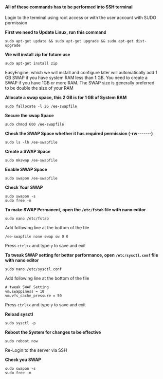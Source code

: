 #### All of these commands has to be performed into SSH terminal

Login to the terminal using root access or with the user account with SUDO permission

**First we need to Update Linux, run this command**

`sudo apt-get update && sudo apt-get upgrade && sudo apt-get dist-upgrade`

**We will install zip for future use**

`sudo apt-get install zip`

EasyEngine, which we will install and configure later will automatically add 1 GB SWAP if you have system RAM less than 1 GB. You need to create a SWAP if you have 1GB or more RAM. The SWAP size is generally preferred to be double the size of your RAM

**Allocate a swap space, this 2 GB is for 1 GB of System RAM**

`sudo fallocate -l 2G /ee-swapfile`

**Secure the swap Space**

`sudo chmod 600 /ee-swapfile`

**Check the SWAP Space whether it has required permission (-rw-------)**

`sudo ls -lh /ee-swapfile`

**Create a SWAP Space**

`sudo mkswap /ee-swapfile`

**Enable SWAP Space**

`sudo swapon /ee-swapfile`

**Check Your SWAP**

```
sudo swapon -s
sudo free -m
```

**To make SWAP Permanent, open the `/etc/fstab` file with nano editor**

`sudo nano /etc/fstab`

Add following line at the bottom of the file

`/ee-swapfile none swap sw 0 0`

Press `ctrl+x` and type `y` to save and exit

**To tweak SWAP setting for better performance, open `/etc/sysctl.conf` file with nano editor**

`sudo nano /etc/sysctl.conf`

Add following line at the bottom of the file

```
# tweak SWAP Setting 
vm.swappiness = 10
vm.vfs_cache_pressure = 50
```

Press `ctrl+x` and type `y` to save and exit

**Reload sysctl**

`sudo sysctl -p`

**Reboot the System for changes to be effective**

`sudo reboot now`

Re-Login to the server via SSH

**Check you SWAP**

```
sudo swapon -s
sudo free -m
```






